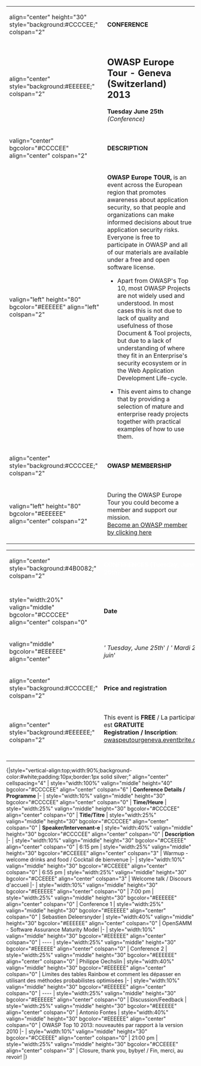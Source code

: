 <noinclude></noinclude>

<table>
<tbody>
<tr class="odd">
<td><p>align="center" height="30" style="background:#CCCCEE;" colspan="2"</p></td>
<td><p><strong>CONFERENCE</strong></p></td>
</tr>
<tr class="even">
<td><p>align="center" style="background:#EEEEEE;" colspan="2"</p></td>
<td><h2 id="owasp_europe_tour___geneva_switzerland_2013"><strong>OWASP Europe Tour - Geneva (Switzerland) 2013</strong></h2>
<p><strong>Tuesday June 25th</strong> <em>(Conference)</em><br />
</p></td>
</tr>
<tr class="odd">
<td><p>valign="center" bgcolor="#CCCCEE" align="center" colspan="2"</p></td>
<td><p><strong>DESCRIPTION</strong></p></td>
</tr>
<tr class="even">
<td><p>valign="left" height="80" bgcolor="#EEEEEE" align="left" colspan="2"</p></td>
<td><p><strong>OWASP Europe TOUR,</strong> is an event across the European region that promotes awareness about application security, so that people and organizations can make informed decisions about true application security risks. Everyone is free to participate in OWASP and all of our materials are available under a free and open software license.</p>
<ul>
<li>Apart from OWASP's Top 10, most OWASP Projects are not widely used and understood. In most cases this is not due to lack of quality and usefulness of those Document &amp; Tool projects, but due to a lack of understanding of where they fit in an Enterprise's security ecosystem or in the Web Application Development Life-cycle.</li>
</ul>
<ul>
<li>This event aims to change that by providing a selection of mature and enterprise ready projects together with practical examples of how to use them.</li>
</ul></td>
</tr>
<tr class="odd">
<td><p>align="center" style="background:#CCCCEE;" colspan="2"</p></td>
<td><p><strong>OWASP MEMBERSHIP</strong></p></td>
</tr>
<tr class="even">
<td><p>valign="left" height="80" bgcolor="#EEEEEE" align="center" colspan="2"</p></td>
<td><p>During the OWASP Europe Tour you could become a member and support our mission.<br />
<a href="https://myowasp.force.com/memberappregion">Become an OWASP member by clicking here</a><br />
</p></td>
</tr>
</tbody>
</table>



<table>
<tbody>
<tr class="odd">
<td><p>align="center" style="background:#4B0082;" colspan="2"</p></td>
<td><p><span style="color:#ffffff"> <strong>CONFERENCES (Tuesday, June 25th)</strong> </span></p></td>
</tr>
<tr class="even">
<td></td>
<td></td>
</tr>
<tr class="odd">
<td><p>style="width:20%" valign="middle" bgcolor="#CCCCEE" align="center" colspan="0"</p></td>
<td><p><strong>Date</strong></p></td>
</tr>
<tr class="even">
<td><p>valign="middle" bgcolor="#EEEEEE" align="center"</p></td>
<td><p><em>' Tuesday, June 25th</em>' / <em>' Mardi 25 juin</em>'</p></td>
</tr>
<tr class="odd">
<td><p>align="center" style="background:#CCCCEE;" colspan="2"</p></td>
<td><p><strong>Price and registration</strong></p></td>
</tr>
<tr class="even">
<td><p>align="center" style="background:#EEEEEE;" colspan="2"</p></td>
<td><p>This event is <strong>FREE</strong> / La participation est <strong>GRATUITE</strong><br />
<strong>Registration / Inscription</strong>: <a href="http://owaspeutourgeneva.eventbrite.com/">owaspeutourgeneva.eventbrite.com</a><br />
<br />
</p></td>
</tr>
<tr class="odd">
<td></td>
<td></td>
</tr>
</tbody>
</table>


{|style="vertical-align:top;width:90%;background-color:\#white;padding:10px;border:1px
solid silver;" align="center" cellspacing="4" | style="width:100%"
valign="middle" height="40" bgcolor="\#CCCCEE" align="center"
colspan="6" | **Conference Details / Programme** |- | style="width:10%"
valign="middle" height="30" bgcolor="\#CCCCEE" align="center"
colspan="0" | **Time/Heure** | style="width:25%" valign="middle"
height="30" bgcolor="\#CCCCEE" align="center" colspan="0" |
**Title/Titre** | style="width:25%" valign="middle" height="30"
bgcolor="\#CCCCEE" align="center" colspan="0" |
**Speaker/Intervenant-e** | style="width:40%" valign="middle"
height="30" bgcolor="\#CCCCEE" align="center" colspan="0" |
**Description** |- | style="width:10%" valign="middle" height="30"
bgcolor="\#CCEEEE" align="center" colspan="0" | 6:15 pm
| style="width:25%" valign="middle" height="30" bgcolor="\#CCEEEE"
align="center" colspan="3" | Warmup - welcome drinks and food / Cocktail
de bienvenue |- | style="width:10%" valign="middle" height="30"
bgcolor="\#CCEEEE" align="center" colspan="0" | 6:55 pm
| style="width:25%" valign="middle" height="30" bgcolor="\#CCEEEE"
align="center" colspan="3" | Welcome talk / Discours d'accueil |- |
style="width:10%" valign="middle" height="30" bgcolor="\#EEEEEE"
align="center" colspan="0" | 7:00 pm
| style="width:25%" valign="middle" height="30" bgcolor="\#EEEEEE"
align="center" colspan="0" | Conference 1 | style="width:25%"
valign="middle" height="30" bgcolor="\#EEEEEE" align="center"
colspan="0" | Sebastien Deleersnyder | style="width:40%" valign="middle"
height="30" bgcolor="\#EEEEEE" align="center" colspan="0" | OpenSAMM -
Software Assurance Maturity Model |- | style="width:10%" valign="middle"
height="30" bgcolor="\#EEEEEE" align="center" colspan="0" | ----
| style="width:25%" valign="middle" height="30" bgcolor="\#EEEEEE"
align="center" colspan="0" | Conference 2 | style="width:25%"
valign="middle" height="30" bgcolor="\#EEEEEE" align="center"
colspan="0" | Philippe Oechslin | style="width:40%" valign="middle"
height="30" bgcolor="\#EEEEEE" align="center" colspan="0" | Limites des
tables Rainbow et comment les dépasser en utilisant des méthodes
probabilistes optimisées |- | style="width:10%" valign="middle"
height="30" bgcolor="\#EEEEEE" align="center" colspan="0" | ----
| style="width:25%" valign="middle" height="30" bgcolor="\#EEEEEE"
align="center" colspan="0" | Discussion/Feedback | style="width:25%"
valign="middle" height="30" bgcolor="\#EEEEEE" align="center"
colspan="0" | Antonio Fontes | style="width:40%" valign="middle"
height="30" bgcolor="\#EEEEEE" align="center" colspan="0" | OWASP Top 10
2013: nouveautés par rapport à la version 2010 |- | style="width:10%"
valign="middle" height="30" bgcolor="\#CCEEEE" align="center"
colspan="0" | 21:00 pm
| style="width:25%" valign="middle" height="30" bgcolor="\#CCEEEE"
align="center" colspan="3" | Closure, thank you, bybye\! / Fin, merci,
au revoir\! |}